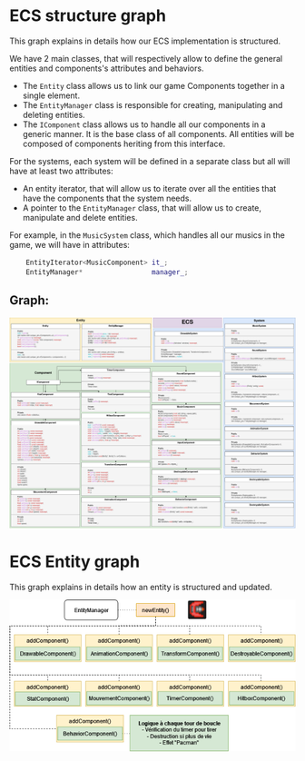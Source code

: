 # ECS structure graph

This graph explains in details how our ECS implementation is structured.

We have 2 main classes, that will respectively allow to define the general entities and components's attributes and behaviors.
- The `Entity` class allows us to link our game Components together in a single element.
- The `EntityManager` class is responsible for creating, manipulating and deleting entities.
- The `IComponent` class allows us to handle all our components in a generic manner. It is the base class of all components. All entities will be composed of components heriting from this interface.

For the systems, each system will be defined in a separate class but all will have at least two attributes:
- An entity iterator, that will allow us to iterate over all the entities that have the components that the system needs.
- A pointer to the `EntityManager` class, that will allow us to create, manipulate and delete entities.

For example, in the `MusicSystem` class, which handles all our musics in the game, we will have in attributes:
```cpp
    EntityIterator<MusicComponent> it_;
    EntityManager*                 manager_;
```

## Graph:
![ECS](ECS.png)

# ECS Entity graph

This graph explains in details how an entity is structured and updated.

![ECS Entity](ECSEntity.png)